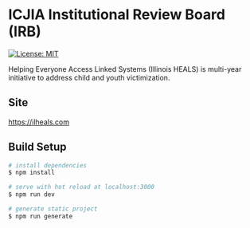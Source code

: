# ICJIA Institutional Review Board (IRB)

<!-- [![Netlify Status](https://api.netlify.com/api/v1/badges/f3e4ce5f-9c40-4bb4-81e0-8411f99d9dd5/deploy-status)](https://app.netlify.com/sites/icjia-irb/deploys) -->

[![License: MIT](https://img.shields.io/badge/License-MIT-yellow.svg)](https://opensource.org/licenses/MIT)

Helping Everyone Access Linked Systems (Illinois HEALS) is multi-year initiative to address child and youth victimization.

## Site

https://ilheals.com

## Build Setup

```bash
# install dependencies
$ npm install

# serve with hot reload at localhost:3000
$ npm run dev

# generate static project
$ npm run generate
```

<!--
## Trailing slash

If using Nginx, Nuxt router's `base` property, and Netlify, please configure Nginx to add a trailing slash to all non-file URLs:

```
...
location /irb/ {
        # force trailing slash for Nuxt
        rewrite ^([^.\?]*[^/])$ $1/ permanent;
        proxy_pass https://icjia-irb.netlify.app/;
    }
...
``` -->

<!-- ## CHANGLOG

[See CHANGELOG.md](https://github.com/ICJIA/icjia-irb-next/blob/master/CHANGELOG.md)

## License

[MIT @ Illinois Criminal Justice Information Authority](https://github.com/ICJIA/icjia-irb-next/blob/master/LICENSE) -->
